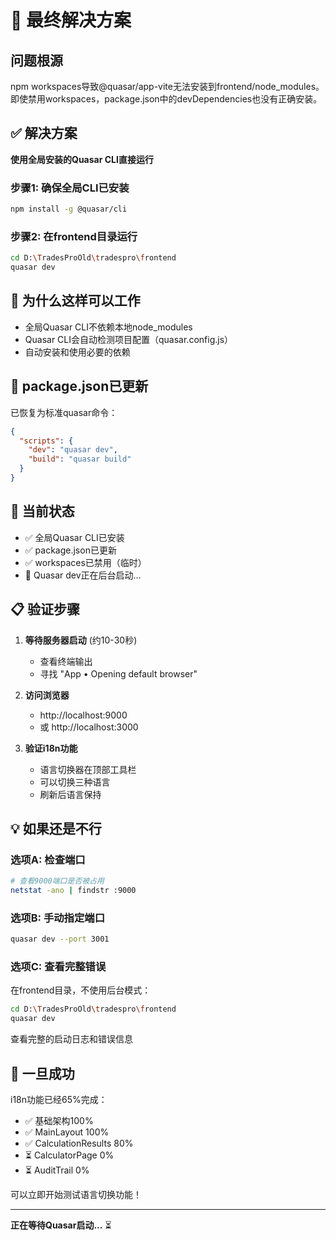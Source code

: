 # 🔧 最终解决方案

## 问题根源

npm workspaces导致@quasar/app-vite无法安装到frontend/node_modules。即使禁用workspaces，package.json中的devDependencies也没有正确安装。

## ✅ 解决方案

**使用全局安装的Quasar CLI直接运行**

### 步骤1: 确保全局CLI已安装
```bash
npm install -g @quasar/cli
```

### 步骤2: 在frontend目录运行
```bash
cd D:\TradesProOld\tradespro\frontend
quasar dev
```

## 🎯 为什么这样可以工作

- 全局Quasar CLI不依赖本地node_modules
- Quasar CLI会自动检测项目配置（quasar.config.js）
- 自动安装和使用必要的依赖

## 📝 package.json已更新

已恢复为标准quasar命令：
```json
{
  "scripts": {
    "dev": "quasar dev",
    "build": "quasar build"
  }
}
```

## 🚀 当前状态

- ✅ 全局Quasar CLI已安装
- ✅ package.json已更新
- ✅ workspaces已禁用（临时）
- 🔄 Quasar dev正在后台启动...

## 📋 验证步骤

1. **等待服务器启动** (约10-30秒)
   - 查看终端输出
   - 寻找 "App • Opening default browser"

2. **访问浏览器**
   - http://localhost:9000
   - 或 http://localhost:3000

3. **验证i18n功能**
   - 语言切换器在顶部工具栏
   - 可以切换三种语言
   - 刷新后语言保持

## 💡 如果还是不行

### 选项A: 检查端口
```bash
# 查看9000端口是否被占用
netstat -ano | findstr :9000
```

### 选项B: 手动指定端口
```bash
quasar dev --port 3001
```

### 选项C: 查看完整错误
在frontend目录，不使用后台模式：
```bash
cd D:\TradesProOld\tradespro\frontend
quasar dev
```
查看完整的启动日志和错误信息

## 🎉 一旦成功

i18n功能已经65%完成：
- ✅ 基础架构100%
- ✅ MainLayout 100%
- ✅ CalculationResults 80%
- ⏳ CalculatorPage 0%
- ⏳ AuditTrail 0%

可以立即开始测试语言切换功能！

---

**正在等待Quasar启动...** ⏳


